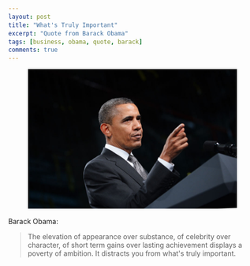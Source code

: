 ```yaml
---
layout: post
title: "What's Truly Important"
excerpt: "Quote from Barack Obama"
tags: [business, obama, quote, barack]
comments: true
---
```

<figure>
	<img src="/images/posts/2014/obama.jpg">
</figure>
Barack Obama:

> The elevation of appearance over substance, of celebrity over character, of short term gains over lasting achievement displays a poverty of ambition. It distracts you from what's truly important.